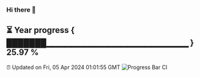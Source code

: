 ### Hi there 👋
⏳ Year progress { ███████▁▁▁▁▁▁▁▁▁▁▁▁▁▁▁▁▁▁▁▁▁▁▁ } 25.97 %
---
⏰ Updated on Fri, 05 Apr 2024 01:01:55 GMT
![Progress Bar CI](https://github.com/liununu/liununu/workflows/Progress%20Bar%20CI/badge.svg)
